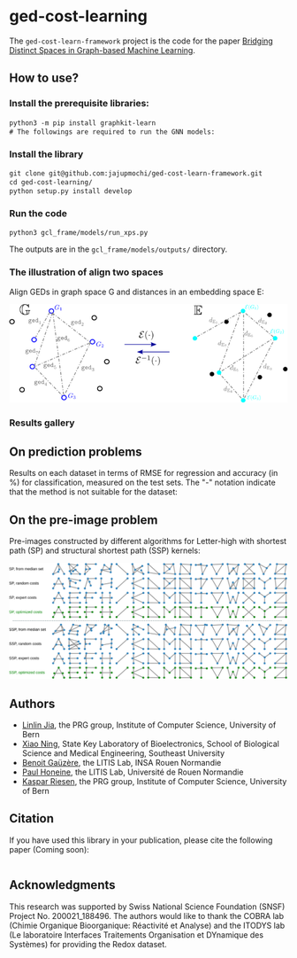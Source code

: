 # ged-cost-learning

The `ged-cost-learn-framework` project is the code for the paper [Bridging Distinct Spaces in Graph-based Machine Learning](whatwhat?).

## How to use?

### Install the prerequisite libraries:

```
python3 -m pip install graphkit-learn
# The followings are required to run the GNN models:

```

### Install the library

```
git clone git@github.com:jajupmochi/ged-cost-learn-framework.git
cd ged-cost-learning/
python setup.py install develop
```

### Run the code

```
python3 gcl_frame/models/run_xps.py
```

The outputs are in the `gcl_frame/models/outputs/` directory.

### The illustration of align two spaces

Align GEDs in graph space G and distances in an embedding space E:

![spaces-alignment](gcl_frame/figures/align_ged_n_embed_spaces.svg)

### Results gallery

## On prediction problems

Results on each dataset in terms of RMSE for regression and accuracy (in %) for classification, measured on the test sets. The "-" notation indicate that the method is not suitable for the dataset:

## On the pre-image problem

Pre-images constructed by different algorithms for Letter-high with shortest path (SP) and structural shortest path (SSP) kernels:

![spaces-alignment](gcl_frame/figures/median_graphs_letter-h.svg)

## Authors

* [Linlin Jia](https://jajupmochi.github.io/), the PRG group, Institute of Computer Science, University of Bern
* [Xiao Ning](https://xiao-nx.github.io/), State Key Laboratory of Bioelectronics, School of Biological Science and Medical Engineering, Southeast University
* [Benoit Gaüzère](https://bgauzere.github.io/), the LITIS Lab, INSA Rouen Normandie
* [Paul Honeine](https://honeine.fr/wp/), the LITIS Lab, Université de Rouen Normandie
* [Kaspar Riesen](https://prg.inf.unibe.ch/index.php/people/kaspar-riesen/), the PRG group, Institute of Computer Science, University of Bern

## Citation

If you have used this library in your publication, please cite the following paper (Coming soon):

```

```

## Acknowledgments

This research was supported by Swiss National Science Foundation (SNSF) Project No. 200021_188496. The authors would like to thank the COBRA lab (Chimie Organique Bioorganique: Réactivité et Analyse) and the ITODYS lab (Le laboratoire Interfaces Traitements Organisation et
DYnamique des Systèmes) for providing the Redox dataset.
